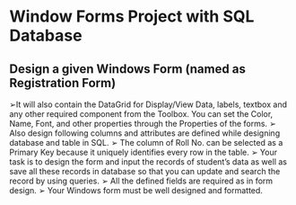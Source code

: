 # Window Forms Project with SQL Database
## Design a given Windows Form (named as Registration Form)

➢It will also contain the DataGrid for Display/View Data, labels, textbox and any other required component from the Toolbox. You can set the Color, Name, Font, and other properties through the Properties of the forms.
➢ Also design following columns and attributes are defined while designing database and table in SQL.
➢ The column of Roll No. can be selected as a Primary Key because it uniquely identifies every row in the table.
➢ Your task is to design the form and input the records of student’s data as well as save all these records in database so that you can update and search the record by using queries.
➢ All the defined fields are required as in form design.
➢ Your Windows form must be well designed and formatted.
